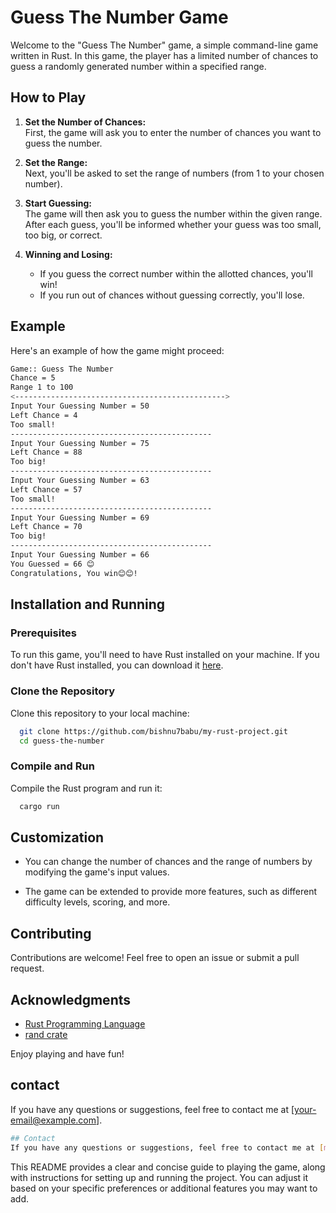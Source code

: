 
# Guess The Number Game
Welcome to the "Guess The Number" game, a simple command-line game written in Rust. In this game, the player has a limited number of chances to guess a randomly generated number within a specified range.

## How to Play
1. **Set the Number of Chances:**  
   First, the game will ask you to enter the number of chances you want to guess the number.

2. **Set the Range:**  
   Next, you'll be asked to set the range of numbers (from 1 to your chosen number).

3. **Start Guessing:**  
   The game will then ask you to guess the number within the given range. After each guess, you'll be informed whether your guess was too small, too big, or correct.

4. **Winning and Losing:**  
   - If you guess the correct number within the allotted chances, you'll win!
   - If you run out of chances without guessing correctly, you'll lose.

## Example
Here's an example of how the game might proceed:

```bash
Game:: Guess The Number
Chance = 5
Range 1 to 100
<----------------------------------------------->
Input Your Guessing Number = 50
Left Chance = 4
Too small!
---------------------------------------------
Input Your Guessing Number = 75
Left Chance = 88
Too big!
---------------------------------------------
Input Your Guessing Number = 63
Left Chance = 57
Too small!
---------------------------------------------
Input Your Guessing Number = 69
Left Chance = 70
Too big!
---------------------------------------------
Input Your Guessing Number = 66
You Guessed = 66 😊
Congratulations, You win😊😊!
```
## Installation and Running
### Prerequisites
To run this game, you'll need to have Rust installed on your machine. If you don't have Rust installed, you can download it [here](https://www.rust-lang.org/tools/install).

### Clone the Repository
Clone this repository to your local machine:
```bash
  git clone https://github.com/bishnu7babu/my-rust-project.git
  cd guess-the-number
```
### Compile and Run
Compile the Rust program and run it:

```bash
  cargo run
```

## Customization
- You can change the number of chances and the range of numbers by modifying the game's input values.

- The game can be extended to provide more features, such as different difficulty levels, scoring, and more.

## Contributing
Contributions are welcome! Feel free to open an issue or submit a pull request.

## Acknowledgments
- [Rust Programming Language](https://www.rust-lang.org/)
- [rand crate](https://crates.io/crates/rand)

Enjoy playing and have fun!
## contact
If you have any questions or suggestions, feel free to contact me at [your-email@example.com].
```bash
## Contact
If you have any questions or suggestions, feel free to contact me at [mbishnu7799@gmail.com].
```
This README provides a clear and concise guide to playing the game, along with instructions for setting up and running the project. You can adjust it based on your specific preferences or additional features you may want to add.
